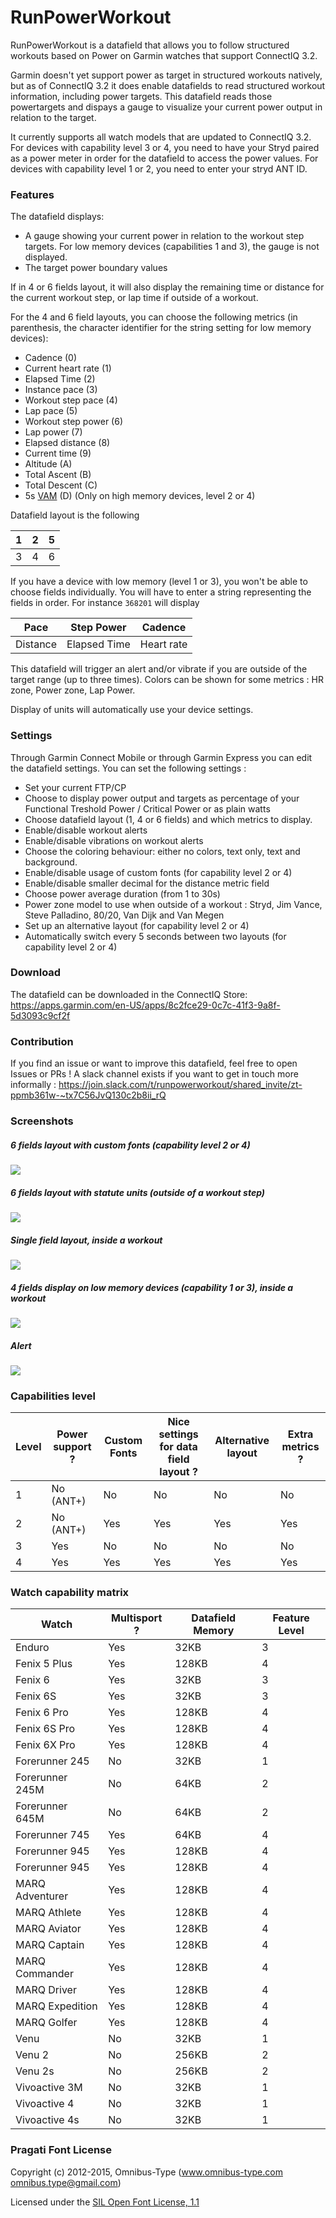 # RunPowerWorkout

RunPowerWorkout is a datafield that allows you to follow structured workouts based on Power on Garmin watches that support ConnectIQ 3.2.

Garmin doesn't yet support power as target in structured workouts natively, but as of ConnectIQ 3.2 it does enable datafields to read structured workout information, including power targets. This datafield reads those powertargets and dispays a gauge to visualize your current power output in relation to the target. 

It currently supports all watch models that are updated to ConnectIQ 3.2. For devices with capability level 3 or 4, you need to have your Stryd paired as a power meter in order for the datafield to access the power values. For devices with capability level 1 or 2, you need to enter your stryd ANT ID.


### Features

The datafield displays:
* A gauge showing your current power in relation to the workout step targets. For low memory devices (capabilities 1 and 3), the gauge is not displayed.
* The target power boundary values

If in 4 or 6 fields layout, it will also display the remaining time or distance for the current workout step, or lap time if outside of a workout.

For the 4 and 6 field layouts, you can choose the following metrics (in parenthesis, the character identifier for the string setting for low memory devices):

* Cadence (0)
* Current heart rate (1)
* Elapsed Time (2)
* Instance pace (3)
* Workout step pace (4)
* Lap pace (5)
* Workout step power (6)
* Lap power (7)
* Elapsed distance (8)
* Current time (9)
* Altitude (A)
* Total Ascent (B)
* Total Descent (C)
* 5s [VAM](https://en.wikipedia.org/wiki/VAM_(bicycling)) (D) (Only on high memory devices, level 2 or 4)

Datafield layout is the following

| 1   | 2   | 5   |
| --- | --- | --- |
| 3   | 4   | 6   |

If you have a device with low memory (level 1 or 3), you won't be able to choose fields individually. You will have to enter a string representing the fields in order. For instance `368201` will display 

| Pace     | Step Power   | Cadence    |
| -------- | ------------ | ---------- |
| Distance | Elapsed Time | Heart rate |

This datafield will trigger an alert and/or vibrate if you are outside of the target range (up to three times). Colors can be shown for some metrics : HR zone, Power zone, Lap Power.

Display of units will automatically use your device settings.

### Settings

Through Garmin Connect Mobile or through Garmin Express you can edit the datafield settings. You can set the following settings :
* Set your current FTP/CP
* Choose to display power output and targets as percentage of your Functional Treshold Power / Critical Power or as plain watts
* Choose datafield layout (1, 4 or 6 fields) and which metrics to display.
* Enable/disable workout alerts
* Enable/disable vibrations on workout alerts
* Choose the coloring behaviour: either no colors, text only, text and background.
* Enable/disable usage of custom fonts (for capability level 2 or 4)
* Enable/disable smaller decimal for the distance metric field
* Choose power average duration (from 1 to 30s)
* Power zone model to use when outside of a workout : Stryd, Jim Vance, Steve Palladino, 80/20, Van Dijk and Van Megen
* Set up an alternative layout (for capability level 2 or 4)
* Automatically switch every 5 seconds between two layouts (for capability level 2 or 4)

### Download

The datafield can be downloaded in the ConnectIQ Store:
https://apps.garmin.com/en-US/apps/8c2fce29-0c7c-41f3-9a8f-5d3093c9cf2f


### Contribution

If you find an issue or want to improve this datafield, feel free to open Issues or PRs ! A slack channel exists if you want to get in touch more informally : https://join.slack.com/t/runpowerworkout/shared_invite/zt-ppmb361w-~tx7C56JvQ130c2b8ii_rQ

### Screenshots

##### 6 fields layout with custom fonts (capability level 2 or 4)
![](doc/img/HM6fieldsFGColorWorkout.png)
##### 6 fields layout with statute units (outside of a workout step)
![](doc/img/HM6FieldsStatute.png)
##### Single field layout, inside a workout
![](doc/img/HM1FieldBGColor.png)
##### 4 fields display on low memory devices (capability 1 or 3), inside a workout
![](doc/img/LM4fieldsBGColorWorkout.png)
##### Alert
![](doc/img/FullAlert.png)

### Capabilities level

| Level | Power support ? | Custom Fonts | Nice settings for data field layout ? | Alternative layout | Extra metrics ? |
| ----- | --------------- | ------------ | ------------------------------------- | ------------------ | --------------- |
| 1     | No (ANT+)       | No           | No                                    | No                 | No              |
| 2     | No (ANT+)       | Yes          | Yes                                   | Yes                | Yes             |
| 3     | Yes             | No           | No                                    | No                 | No              |
| 4     | Yes             | Yes          | Yes                                   | Yes                | Yes             |

### Watch capability matrix

| Watch           | Multisport ? | Datafield Memory | Feature Level |
| --------------- | ------------ | ---------------- | ------------- |
| Enduro          | Yes          | 32KB             | 3             |
| Fenix 5 Plus    | Yes          | 128KB            | 4             |
| Fenix 6         | Yes          | 32KB             | 3             |
| Fenix 6S        | Yes          | 32KB             | 3             |
| Fenix 6 Pro     | Yes          | 128KB            | 4             |
| Fenix 6S Pro    | Yes          | 128KB            | 4             |
| Fenix 6X Pro    | Yes          | 128KB            | 4             |
| Forerunner 245  | No           | 32KB             | 1             |
| Forerunner 245M | No           | 64KB             | 2             |
| Forerunner 645M | No           | 64KB             | 2             |
| Forerunner 745  | Yes          | 64KB             | 4             |
| Forerunner 945  | Yes          | 128KB            | 4             |
| Forerunner 945  | Yes          | 128KB            | 4             |
| MARQ Adventurer | Yes          | 128KB            | 4             |
| MARQ Athlete    | Yes          | 128KB            | 4             |
| MARQ Aviator    | Yes          | 128KB            | 4             |
| MARQ Captain    | Yes          | 128KB            | 4             |
| MARQ Commander  | Yes          | 128KB            | 4             |
| MARQ Driver     | Yes          | 128KB            | 4             |
| MARQ Expedition | Yes          | 128KB            | 4             |
| MARQ Golfer     | Yes          | 128KB            | 4             |
| Venu            | No           | 32KB             | 1             |
| Venu 2          | No           | 256KB            | 2             |
| Venu 2s         | No           | 256KB            | 2             |
| Vivoactive 3M   | No           | 32KB             | 1             |
| Vivoactive 4    | No           | 32KB             | 1             |
| Vivoactive 4s   | No           | 32KB             | 1             |

### Pragati Font License

Copyright (c) 2012-2015, Omnibus-Type (www.omnibus-type.com omnibus.type@gmail.com)

Licensed under the [SIL Open Font License, 1.1](https://scripts.sil.org/cms/scripts/page.php?site_id=nrsi&id=OFL)
